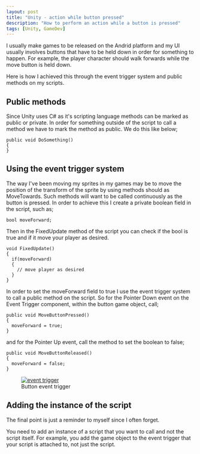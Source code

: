 ```yaml
---
layout: post
title: "Unity - action while button pressed"
description: "How to perform an action while a button is pressed"
tags: [Unity, GameDev]
---
```


I usually make games to be released on the Andrid platform and my UI usually involves buttons that have to be held down in order for something to happen. For example, the player character should walk forwards while the move button is held down.

Here is how I achieved this through the event trigger system and public methods on my scripts.

## Public methods

Since Unity uses C# as it's scripting language methods can be marked as public or private. In order for something outside of the script to call a method we have to mark the method as public. We do this like below;

    public void DoSomething()
    {
    }

## Using the event trigger system

The way I've been moving my sprites in my games may be to move the position of the transform of the sprite by using methods should as MoveTowards. Such methods will want to be called continuously as the button is pressed. In order to achieve this I create a private boolean field in the script, such as;

    bool moveForward;
    
Then in the FixedUpdate method of the script you can check if the bool is true and if it move your player as desired.

    void FixedUpdate()
    {
      if(moveForward)
      {
        // move player as desired
      }
    }

In order to set the moveForward field to true I use the event trigger system to call a public method on the script. So for the Pointer Down event on the Event Trigger component, within the button game object, call;

    public void MoveButtonPressed()
    {
      moveForward = true;
    }

and for the Pointer Up event, call the method to set the boolean to false;

    public void MoveButtonReleased()
    {
      moveForward = false;
    }

<div class="center">
<figure>
	<a href="{{ site.url }}/images/event-trigger.PNG"><img src="{{ site.url }}/images/event-trigger.PNG" alt="event trigger"></a>
	<figcaption>Button event trigger</figcaption>
</figure>
</div>

## Adding the instance of the script

The final point is just a reminder to myself since I often forget.

You need to add an instance of a script that you want to call and not the script itself.
For example, you add the game object to the event trigger that your script is attached to, not just the script.